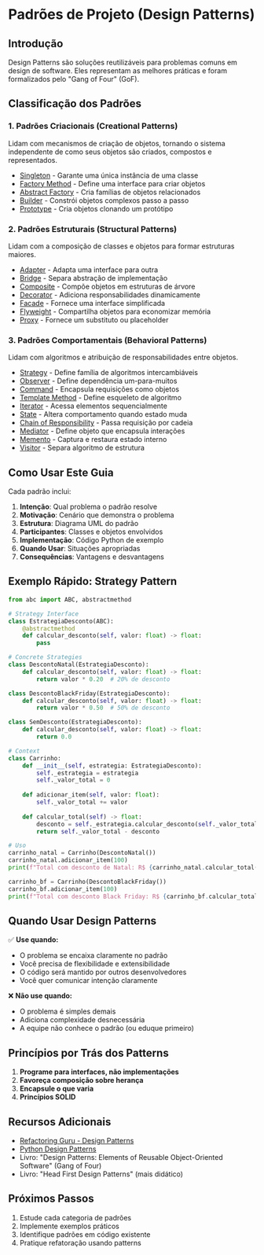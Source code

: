 # Padrões de Projeto (Design Patterns)

## Introdução

Design Patterns são soluções reutilizáveis para problemas comuns em design de software. Eles representam as melhores práticas e foram formalizados pelo "Gang of Four" (GoF).

## Classificação dos Padrões

### 1. Padrões Criacionais (Creational Patterns)
Lidam com mecanismos de criação de objetos, tornando o sistema independente de como seus objetos são criados, compostos e representados.

- [Singleton](criacionais/singleton.md) - Garante uma única instância de uma classe
- [Factory Method](criacionais/factory-method.md) - Define uma interface para criar objetos
- [Abstract Factory](criacionais/abstract-factory.md) - Cria famílias de objetos relacionados
- [Builder](criacionais/builder.md) - Constrói objetos complexos passo a passo
- [Prototype](criacionais/prototype.md) - Cria objetos clonando um protótipo

### 2. Padrões Estruturais (Structural Patterns)
Lidam com a composição de classes e objetos para formar estruturas maiores.

- [Adapter](estruturais/adapter.md) - Adapta uma interface para outra
- [Bridge](estruturais/bridge.md) - Separa abstração de implementação
- [Composite](estruturais/composite.md) - Compõe objetos em estruturas de árvore
- [Decorator](estruturais/decorator.md) - Adiciona responsabilidades dinamicamente
- [Facade](estruturais/facade.md) - Fornece uma interface simplificada
- [Flyweight](estruturais/flyweight.md) - Compartilha objetos para economizar memória
- [Proxy](estruturais/proxy.md) - Fornece um substituto ou placeholder

### 3. Padrões Comportamentais (Behavioral Patterns)
Lidam com algoritmos e atribuição de responsabilidades entre objetos.

- [Strategy](comportamentais/strategy.md) - Define família de algoritmos intercambiáveis
- [Observer](comportamentais/observer.md) - Define dependência um-para-muitos
- [Command](comportamentais/command.md) - Encapsula requisições como objetos
- [Template Method](comportamentais/template-method.md) - Define esqueleto de algoritmo
- [Iterator](comportamentais/iterator.md) - Acessa elementos sequencialmente
- [State](comportamentais/state.md) - Altera comportamento quando estado muda
- [Chain of Responsibility](comportamentais/chain-of-responsibility.md) - Passa requisição por cadeia
- [Mediator](comportamentais/mediator.md) - Define objeto que encapsula interações
- [Memento](comportamentais/memento.md) - Captura e restaura estado interno
- [Visitor](comportamentais/visitor.md) - Separa algoritmo de estrutura

## Como Usar Este Guia

Cada padrão inclui:
1. **Intenção**: Qual problema o padrão resolve
2. **Motivação**: Cenário que demonstra o problema
3. **Estrutura**: Diagrama UML do padrão
4. **Participantes**: Classes e objetos envolvidos
5. **Implementação**: Código Python de exemplo
6. **Quando Usar**: Situações apropriadas
7. **Consequências**: Vantagens e desvantagens

## Exemplo Rápido: Strategy Pattern

```python
from abc import ABC, abstractmethod

# Strategy Interface
class EstrategiaDesconto(ABC):
    @abstractmethod
    def calcular_desconto(self, valor: float) -> float:
        pass

# Concrete Strategies
class DescontoNatal(EstrategiaDesconto):
    def calcular_desconto(self, valor: float) -> float:
        return valor * 0.20  # 20% de desconto

class DescontoBlackFriday(EstrategiaDesconto):
    def calcular_desconto(self, valor: float) -> float:
        return valor * 0.50  # 50% de desconto

class SemDesconto(EstrategiaDesconto):
    def calcular_desconto(self, valor: float) -> float:
        return 0.0

# Context
class Carrinho:
    def __init__(self, estrategia: EstrategiaDesconto):
        self._estrategia = estrategia
        self._valor_total = 0
    
    def adicionar_item(self, valor: float):
        self._valor_total += valor
    
    def calcular_total(self) -> float:
        desconto = self._estrategia.calcular_desconto(self._valor_total)
        return self._valor_total - desconto

# Uso
carrinho_natal = Carrinho(DescontoNatal())
carrinho_natal.adicionar_item(100)
print(f"Total com desconto de Natal: R$ {carrinho_natal.calcular_total()}")

carrinho_bf = Carrinho(DescontoBlackFriday())
carrinho_bf.adicionar_item(100)
print(f"Total com desconto Black Friday: R$ {carrinho_bf.calcular_total()}")
```

## Quando Usar Design Patterns

✅ **Use quando:**
- O problema se encaixa claramente no padrão
- Você precisa de flexibilidade e extensibilidade
- O código será mantido por outros desenvolvedores
- Você quer comunicar intenção claramente

❌ **Não use quando:**
- O problema é simples demais
- Adiciona complexidade desnecessária
- A equipe não conhece o padrão (ou eduque primeiro)

## Princípios por Trás dos Patterns

1. **Programe para interfaces, não implementações**
2. **Favoreça composição sobre herança**
3. **Encapsule o que varia**
4. **Princípios SOLID**

## Recursos Adicionais

- [Refactoring Guru - Design Patterns](https://refactoring.guru/design-patterns)
- [Python Design Patterns](https://python-patterns.guide/)
- Livro: "Design Patterns: Elements of Reusable Object-Oriented Software" (Gang of Four)
- Livro: "Head First Design Patterns" (mais didático)

## Próximos Passos

1. Estude cada categoria de padrões
2. Implemente exemplos práticos
3. Identifique padrões em código existente
4. Pratique refatoração usando patterns
